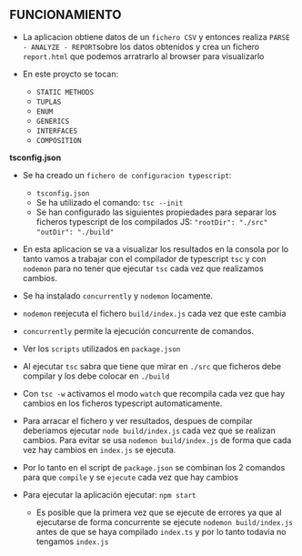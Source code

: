 ## FUNCIONAMIENTO

- La aplicacion obtiene datos de un `fichero CSV` y entonces realiza `PARSE - ANALYZE - REPORT`sobre los datos obtenidos y crea un fichero `report.html` que podemos arratrarlo al browser para visualizarlo

- En este proycto se tocan:

  - `STATIC METHODS`
  - `TUPLAS`
  - `ENUM`
  - `GENERICS`
  - `INTERFACES`
  - `COMPOSITION`

**tsconfig.json**

- Se ha creado un `fichero de configuracion typescript`:

  - `tsconfig.json`
  - Se ha utilizado el comando:
    `tsc --init`
  - Se han configurado las siguientes propiedades para separar los ficheros typescript de los compilados JS:
    `"rootDir": "./src"`
    `"outDir": "./build"`

- En esta aplicacion se va a visualizar los resultados en la consola por lo tanto vamos a trabajar con el compilador de typescript `tsc` y con `nodemon` para no tener que ejecutar `tsc` cada vez que realizamos cambios.
- Se ha instalado `concurrently` y `nodemon` locamente.
- `nodemon` reejecuta el fichero `build/index.js` cada vez que este cambia
- `concurrently` permite la ejecución concurrente de comandos.
- Ver los `scripts` utilizados en `package.json`

- Al ejecutar `tsc` sabra que tiene que mirar en `./src` que ficheros debe compilar y los debe colocar en `./build`
- Con `tsc -w` activamos el modo `watch` que recompila cada vez que hay cambios en los ficheros typescript automaticamente.
- Para arracar el fichero y ver resultados, despues de compilar deberiamos ejecutar `node build/index.js` cada vez que se realizan cambios. Para evitar se usa `nodemon build/index.js` de forma que cada vez hay cambios en `index.js` se ejecuta.
- Por lo tanto en el script de `package.json` se combinan los 2 comandos para que `compile` y se `ejecute` cada vez que hay cambios

- Para ejecutar la aplicación ejecutar:
  `npm start`
  - Es posible que la primera vez que se ejecute de errores ya que al ejecutarse de forma concurrente se ejecute `nodemon build/index.js` antes de que se haya compilado `index.ts` y por lo tanto todavia no tengamos `index.js`
